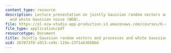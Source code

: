 ```yaml
---
content_type: resource
description: Lecture presentation on jointly Gaussian random vectors and processes,
  and white Gaussian noise (WGN).
file: https://ol-ocw-studio-app-production.s3.amazonaws.com/courses/6-450-principles-of-digital-communication-i-fall-2009/2b7073f0a913ce9c119a23f1ab3658bd_MIT6_450F09_slide14.pdf
file_type: application/pdf
resourcetype: Document
title: Jointly Gaussian random vectors and processes and white Gaussian noise (WGN)
uid: 2b7073f0-a913-ce9c-119a-23f1ab3658bd
---
```

